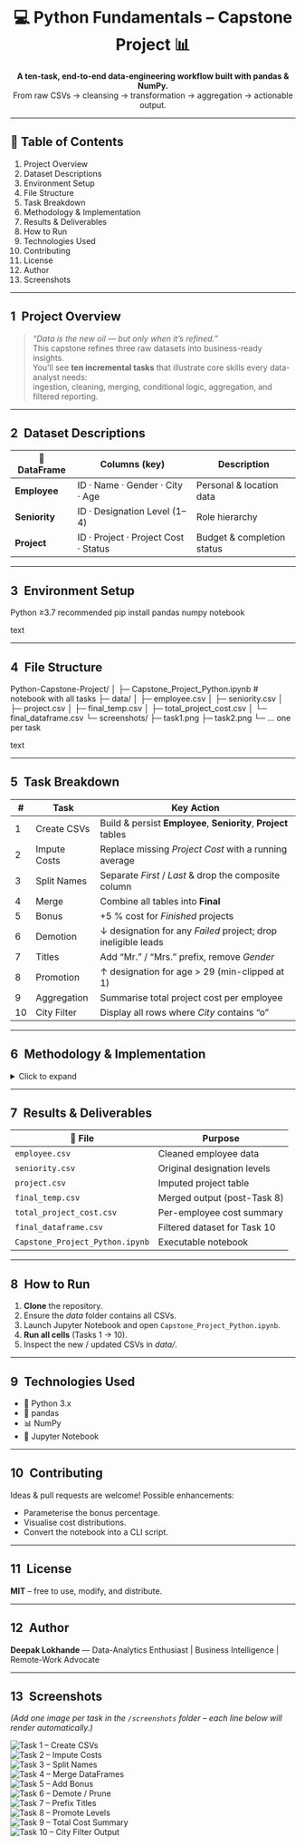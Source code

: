 <h1 align="center">
  💻  Python Fundamentals – Capstone Project  📊
</h1>

<p align="center">
  <b>A ten-task, end-to-end data-engineering workflow built with pandas & NumPy.</b><br>
  From raw CSVs → cleansing → transformation → aggregation → actionable output.
</p>

---

## 📑 Table of Contents
1.  Project Overview  
2.  Dataset Descriptions  
3.  Environment Setup  
4.  File Structure  
5.  Task Breakdown  
6.  Methodology & Implementation  
7.  Results & Deliverables  
8.  How to Run  
9.  Technologies Used  
10. Contributing  
11. License  
12. Author  
13. Screenshots  

---

## 1 Project Overview
> *“Data is the new oil — but only when it’s refined.”*  
> This capstone refines three raw datasets into business-ready insights.  
> You’ll see **ten incremental tasks** that illustrate core skills every data-analyst needs:  
> ingestion, cleaning, merging, conditional logic, aggregation, and filtered reporting.

---

## 2 Dataset Descriptions

| 📄 DataFrame | Columns (key) | Description |
|-------------|--------------|-------------|
| **Employee** | ID · Name · Gender · City · Age | Personal & location data |
| **Seniority** | ID · Designation Level (1–4) | Role hierarchy |
| **Project** | ID · Project · Project Cost · Status | Budget & completion status |

---

## 3 Environment Setup
Python ≥3.7 recommended
pip install pandas numpy notebook

text

---

## 4 File Structure
Python-Capstone-Project/
│
├─ Capstone_Project_Python.ipynb # notebook with all tasks
├─ data/
│ ├─ employee.csv
│ ├─ seniority.csv
│ ├─ project.csv
│ ├─ final_temp.csv
│ ├─ total_project_cost.csv
│ └─ final_dataframe.csv
└─ screenshots/
├─ task1.png
├─ task2.png
└─ … one per task

text

---

## 5 Task Breakdown
| # | Task | Key Action |
|---|------|------------|
| 1 | Create CSVs | Build & persist **Employee**, **Seniority**, **Project** tables |
| 2 | Impute Costs | Replace missing *Project Cost* with a running average |
| 3 | Split Names | Separate *First* / *Last* & drop the composite column |
| 4 | Merge | Combine all tables into **Final** |
| 5 | Bonus | +5 % cost for *Finished* projects |
| 6 | Demotion | ↓ designation for any *Failed* project; drop ineligible leads |
| 7 | Titles | Add “Mr.” / “Mrs.” prefix, remove *Gender* |
| 8 | Promotion | ↑ designation for age > 29 (min-clipped at 1) |
| 9 | Aggregation | Summarise total project cost per employee |
| 10 | City Filter | Display all rows where *City* contains “o” |

---

## 6 Methodology & Implementation
<details>
<summary>Click to expand</summary>

* **Data Ingestion** – `pd.read_csv()` / `to_csv()` ensure reproducibility.  
* **Imputation** – list conversion ➜ running-average loop ➜ overwrite `NaN`s.  
* **String Ops** – `str.split()`, `np.where()` for dynamic prefixes.  
* **Joins** – chained `merge()` on `ID`.  
* **Conditional Logic** – vectorised `np.where()` & boolean masks.  
* **Aggregation** – `groupby().sum()` for cost roll-ups.  
* **Validation** – `clip()` keeps designation between 1 and 4.  

</details>

---

## 7 Results & Deliverables

| 📁 File | Purpose |
|---------|---------|
| `employee.csv` | Cleaned employee data |
| `seniority.csv` | Original designation levels |
| `project.csv` | Imputed project table |
| `final_temp.csv` | Merged output (post-Task 8) |
| `total_project_cost.csv` | Per-employee cost summary |
| `final_dataframe.csv` | Filtered dataset for Task 10 |
| `Capstone_Project_Python.ipynb` | Executable notebook |

---

## 8 How to Run
1. **Clone** the repository.  
2. Ensure the *data* folder contains all CSVs.  
3. Launch Jupyter Notebook and open `Capstone_Project_Python.ipynb`.  
4. **Run all cells** (Tasks 1 → 10).  
5. Inspect the new / updated CSVs in *data/*.

---

## 9 Technologies Used
* 🐍 Python 3.x  
* 🐼 pandas  
* 📊 NumPy  
* 📓 Jupyter Notebook  

---

## 10 Contributing
Ideas & pull requests are welcome! Possible enhancements:
* Parameterise the bonus percentage.  
* Visualise cost distributions.  
* Convert the notebook into a CLI script.

---

## 11 License
**MIT** – free to use, modify, and distribute.

---

## 12 Author
**Deepak Lokhande** — Data-Analytics Enthusiast | Business Intelligence | Remote-Work Advocate  

---

## 13 Screenshots
*(Add one image per task in the `/screenshots` folder – each line below will render automatically.)*

![Task 1 – Create CSVs](screenshots/task1.png)  
![Task 2 – Impute Costs](screenshots/task2.png)  
![Task 3 – Split Names](screenshots/task3.png)  
![Task 4 – Merge DataFrames](screenshots/task4.png)  
![Task 5 – Add Bonus](screenshots/task5.png)  
![Task 6 – Demote / Prune](screenshots/task6.png)  
![Task 7 – Prefix Titles](screenshots/task7.png)  
![Task 8 – Promote Levels](screenshots/task8.png)  
![Task 9 – Total Cost Summary](screenshots/task9.png)  
![Task 10 – City Filter Output](screenshots/task10.png)
